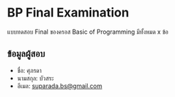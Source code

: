 # BP Final Examination

แบบทดสอบ Final ของครอส Basic of Programming มีทั้งหมด x ข้อ

## ข้อมูลผู้สอบ

- ชื่อ: ศุภรดา 
- นามสกุล: บัวสระ
- อีเมล: suparada.bs@gmail.com
